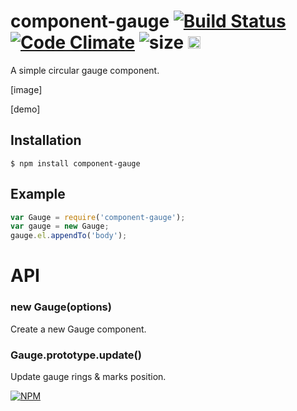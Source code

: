 # component-gauge  [![Build Status](https://travis-ci.org/dfcreative/component-gauge.svg?branch=master)](https://travis-ci.org/dfcreative/component-gauge) [![Code Climate](https://codeclimate.com/github/dfcreative/component-gauge/badges/gpa.svg)](https://codeclimate.com/github/dfcreative/component-gauge) ![size](https://img.shields.io/badge/size-1.35kb-brightgreen.svg) <a href="UNLICENSE"><img src="http://upload.wikimedia.org/wikipedia/commons/6/62/PD-icon.svg" width="20"/></a>

A simple circular gauge component.

[image]

[demo]

## Installation

`$ npm install component-gauge`

## Example

```js
var Gauge = require('component-gauge');
var gauge = new Gauge;
gauge.el.appendTo('body');
```


# API

### new Gauge(options)

Create a new Gauge component.

### Gauge.prototype.update()

Update gauge rings & marks position.


[![NPM](https://nodei.co/npm/component-gauge.png?downloads=true&downloadRank=true&stars=true)](https://nodei.co/npm/component-gauge/)
